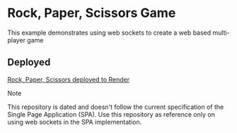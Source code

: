 # Rock, Paper, Scissors Game

This example demonstrates using web sockets to create a web based multi-player game

## Deployed

[Rock, Paper, Scissors deployed to Render](https://scrockpaperscissors.onrender.com/rock-paper-scissors)

> [!NOTE]
> This repository is dated and doesn't follow the current specification of the Single Page Application (SPA).
> Use this repository as reference only on using web sockets in the SPA implementation.
